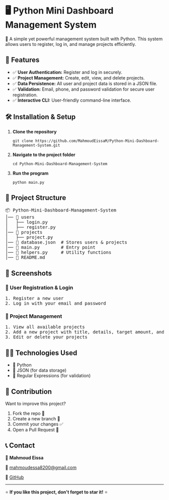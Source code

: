 <h1>🖥️ Python Mini Dashboard Management System</h1>

<p>🚀 A simple yet powerful management system built with Python. This system allows users to register, log in, and manage projects efficiently.</p>

<h2>📌 Features</h2>
<ul>
  <li>✅ <strong>User Authentication:</strong> Register and log in securely.</li>
  <li>✅ <strong>Project Management:</strong> Create, edit, view, and delete projects.</li>
  <li>✅ <strong>Data Persistence:</strong> All user and project data is stored in a JSON file.</li>
  <li>✅ <strong>Validation:</strong> Email, phone, and password validation for secure user registration.</li>
  <li>✅ <strong>Interactive CLI:</strong> User-friendly command-line interface.</li>
</ul>

<h2>🛠️ Installation & Setup</h2>
<ol>
  <li><strong>Clone the repository</strong></li>
  <pre><code>git clone https://github.com/MahmoudEissaM/Python-Mini-Dashboard-Management-System.git</code></pre>

  <li><strong>Navigate to the project folder</strong></li>
  <pre><code>cd Python-Mini-Dashboard-Management-System</code></pre>

  <li><strong>Run the program</strong></li>
  <pre><code>python main.py</code></pre>
</ol>

<h2>📂 Project Structure</h2>
<pre>
📦 Python-Mini-Dashboard-Management-System
│── 📂 users
│   ├── login.py
│   ├── register.py
│── 📂 projects
│   ├── project.py
│── 📜 database.json  # Stores users & projects
│── 📜 main.py        # Entry point
│── 📜 helpers.py     # Utility functions
│── 📜 README.md
</pre>

<h2>📸 Screenshots</h2>
<h3>🔹 User Registration & Login</h3>
<pre>
1. Register a new user
2. Log in with your email and password
</pre>

<h3>🔹 Project Management</h3>
<pre>
1. View all available projects
2. Add a new project with title, details, target amount, and dates
3. Edit or delete your projects
</pre>

<h2>👨‍💻 Technologies Used</h2>
<ul>
  <li>🐍 Python</li>
  <li>📄 JSON (for data storage)</li>
  <li>🔧 Regular Expressions (for validation)</li>
</ul>

<h2>🤝 Contribution</h2>
<p>Want to improve this project?</p>
<ol>
  <li>Fork the repo 🍴</li>
  <li>Create a new branch 🌿</li>
  <li>Commit your changes ✅</li>
  <li>Open a Pull Request 🚀</li>
</ol>

<h2>📞 Contact</h2>
<p>👤 <strong>Mahmoud Eissa</strong></p>
<p>📧 <a href="mailto:mahmoudessa8200@gmail.com">mahmoudessa8200@gmail.com</a></p>
<p>🔗 <a href="https://github.com/MahmoudEissaM">GitHub</a></p>

<hr>
<p>⭐ <strong>If you like this project, don't forget to star it!</strong> ⭐</p>
